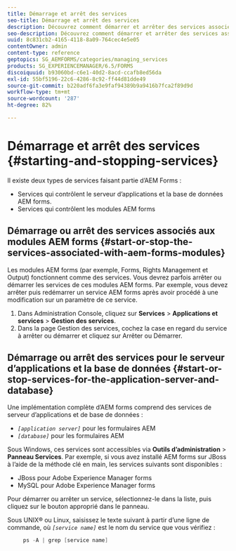 ```yaml
---
title: Démarrage et arrêt des services
seo-title: Démarrage et arrêt des services
description: Découvrez comment démarrer et arrêter des services associés aux modules AEM Forms et au serveur d’applications et à la base de données.
seo-description: Découvrez comment démarrer et arrêter des services associés aux modules AEM Forms et au serveur d’applications et à la base de données.
uuid: 8c831cb2-4165-4118-8a09-764cec4e5e05
contentOwner: admin
content-type: reference
geptopics: SG_AEMFORMS/categories/managing_services
products: SG_EXPERIENCEMANAGER/6.5/FORMS
discoiquuid: b93060bd-c6e1-40d2-8acd-ccafb8ed56da
exl-id: 55bf5196-22c6-4286-8c92-ff44d81dde49
source-git-commit: b220adf6fa3e9faf94389b9a9416b7fca2f89d9d
workflow-type: tm+mt
source-wordcount: '287'
ht-degree: 82%

---
```


# Démarrage et arrêt des services {#starting-and-stopping-services}

Il existe deux types de services faisant partie d’AEM Forms :

* Services qui contrôlent le serveur d’applications et la base de données AEM forms.
* Services qui contrôlent les modules AEM forms

## Démarrage ou arrêt des services associés aux modules AEM forms {#start-or-stop-the-services-associated-with-aem-forms-modules}

Les modules AEM forms (par exemple, Forms, Rights Management et Output) fonctionnent comme des services. Vous devrez parfois arrêter ou démarrer les services de ces modules AEM forms. Par exemple, vous devez arrêter puis redémarrer un service AEM forms après avoir procédé à une modification sur un paramètre de ce service.

1. Dans Administration Console, cliquez sur **Services** > **Applications et services** > **Gestion des services**.
1. Dans la page Gestion des services, cochez la case en regard du service à arrêter ou démarrer et cliquez sur Arrêter ou Démarrer.

## Démarrage ou arrêt des services pour le serveur d’applications et la base de données  {#start-or-stop-services-for-the-application-server-and-database}

Une implémentation complète d’AEM forms comprend des services de serveur d’applications et de base de données :

* *`[application server]`* pour les formulaires AEM
* *`[database]`* pour les formulaires AEM

Sous Windows, ces services sont accessibles via **Outils d’administration** > **Panneau Services**. Par exemple, si vous avez installé AEM forms sur JBoss à l’aide de la méthode clé en main, les services suivants sont disponibles :

* JBoss pour Adobe Experience Manager forms
* MySQL pour Adobe Experience Manager forms

Pour démarrer ou arrêter un service, sélectionnez-le dans la liste, puis cliquez sur le bouton approprié dans le panneau.

Sous UNIX® ou Linux, saisissez le texte suivant à partir d’une ligne de commande, où *`[service name]`* est le nom du service que vous vérifiez :

```java
     ps -A | grep [service name]
```
